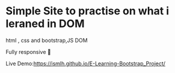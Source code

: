# Simple Site to practise on what i leraned in DOM

  html , css and bootstrap,JS DOM 

Fully responsive 📱

Live Demo:https://ismlh.github.io/E-Learning-Bootstrap_Project/
